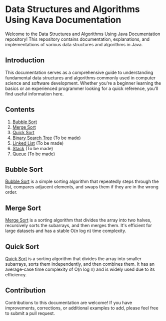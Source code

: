 # Data Structures and Algorithms Using Kava Documentation

Welcome to the Data Structures and Algorithms Using Java Documentation repository! This repository contains documentation, explanations, and implementations of various data structures and algorithms in Java.

## Introduction

This documentation serves as a comprehensive guide to understanding fundamental data structures and algorithms commonly used in computer science and software development. Whether you're a beginner learning the basics or an experienced programmer looking for a quick reference, you'll find useful information here.

## Contents

1. [Bubble Sort](#bubble-sort)
2. [Merge Sort](#merge-sort)
3. [Quick Sort](#quick-sort)
4. [Binary Search Tree](#binary-search-tree) (To be made)
5. [Linked List](#linked-list) (To be made)
6. [Stack](#stack) (To be made)
7. [Queue](#queue) (To be made)

## Bubble Sort

[Bubble Sort](/BubbleSort.java) is a simple sorting algorithm that repeatedly steps through the list, compares adjacent elements, and swaps them if they are in the wrong order.

## Merge Sort

[Merge Sort](/MergeSort.java) is a sorting algorithm that divides the array into two halves, recursively sorts the subarrays, and then merges them. It's efficient for large datasets and has a stable O(n log n) time complexity.

## Quick Sort

[Quick Sort](/QuickSort.java) is a sorting algorithm that divides the array into smaller subarrays, sorts them independently, and then combines them. It has an average-case time complexity of O(n log n) and is widely used due to its efficiency.

## Contribution

Contributions to this documentation are welcome! If you have improvements, corrections, or additional examples to add, please feel free to submit a pull request.
